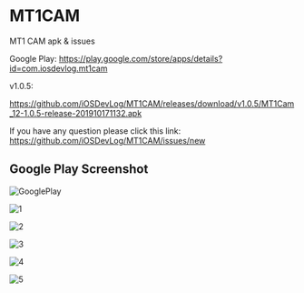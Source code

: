 # MT1CAM

MT1 CAM apk &amp; issues

Google Play: <https://play.google.com/store/apps/details?id=com.iosdevlog.mt1cam>

v1.0.5:

<https://github.com/iOSDevLog/MT1CAM/releases/download/v1.0.5/MT1Cam_12-1.0.5-release-201910171132.apk>

If you have any question please click this link: <https://github.com/iOSDevLog/MT1CAM/issues/new>

## Google Play Screenshot

![GooglePlay](GooglePlayScreen/GooglePlay.png)

![1](GooglePlayScreen/1.jpg)

![2](GooglePlayScreen/2.jpg)

![3](GooglePlayScreen/3.jpg)

![4](GooglePlayScreen/4.jpg)

![5](GooglePlayScreen/5.jpg)
